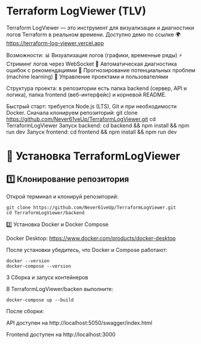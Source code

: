 # Terraform LogViewer (TLV)

Terraform LogViewer — это инструмент для визуализации и диагностики логов Terraform в реальном времени. Доступно демо по ссылке 🌍 https://terraform-log-viewer.vercel.app

Возможности:
📊 Визуализация логов (графики, временные ряды)
⚡ Стриминг логов через WebSocket
🤖 Автоматическая диагностика ошибок с рекомендациями
🔮 Прогнозирование потенциальных проблем (machine learning)
👥 Управление проектами и пользователями

Структура проекта: в репозитории есть папка backend (сервер, API и логика), папка frontend (веб-интерфейс) и корневой README.

Быстрый старт: требуется Node.js (LTS), Git и при необходимости Docker. Сначала клонируем репозиторий:
git clone https://github.com/Never61veUp/TerraformLogViewer.git
cd TerraformLogViewer
Запуск backend: cd backend && npm install && npm run dev
Запуск frontend: cd frontend && npm install && npm run dev

# 🚀 Установка TerraformLogViewer

## 1️⃣ Клонирование репозитория
Открой терминал и клонируй репозиторий:

```
git clone https://github.com/Never61veUp/TerraformLogViewer.git
cd TerraformLogViewer/backend
 ```
2️⃣ Установка Docker и Docker Compose

Docker Desktop: https://www.docker.com/products/docker-desktop

После установки убедитесь, что Docker и Compose работают:

```
docker --version
docker-compose --version 
```
3 Сборка и запуск контейнеров

В TerraformLogViewer/backen выполните:
```
docker-compose up --build
```
После сборки:

API доступен на http://localhost:5050/swagger/index.html

Frontend доступен на http://localhost:3000
